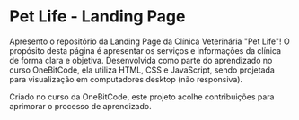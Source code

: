 # Pet Life - Landing Page
Apresento o repositório da Landing Page da Clínica Veterinária "Pet Life"! O propósito desta página é apresentar os serviços e informações da clínica de forma clara e objetiva. Desenvolvida como parte do aprendizado no curso OneBitCode, ela utiliza HTML, CSS e JavaScript, sendo projetada para visualização em computadores desktop (não responsiva).

Criado no curso da OneBitCode, este projeto acolhe contribuições para aprimorar o processo de aprendizado.
